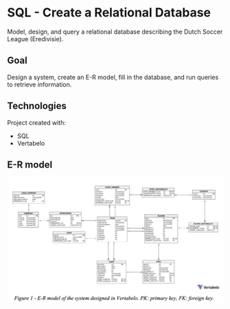# SQL - Create a Relational Database

Model, design, and query a relational database describing the Dutch Soccer League (Eredivisie).

## Goal
Design a system, create an E-R model, fill in the database, and run queries to retrieve information. 

## Technologies
Project created with:
* SQL
* Vertabelo

## E-R model
![alt text](https://github.com/gsalvoni/sql_reldatabase/blob/master/ERmodel.png)
